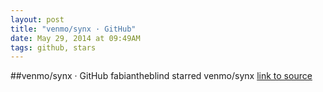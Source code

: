 ```yaml
---
layout: post
title: "venmo/synx · GitHub"
date: May 29, 2014 at 09:49AM
tags: github, stars
---
```

##venmo/synx · GitHub
fabiantheblind starred venmo/synx
[link to source](http://ift.tt/1mteYI6) 
